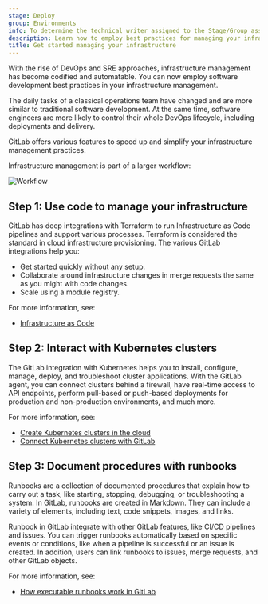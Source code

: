 ```yaml
---
stage: Deploy
group: Environments
info: To determine the technical writer assigned to the Stage/Group associated with this page, see https://handbook.gitlab.com/handbook/product/ux/technical-writing/#assignments
description: Learn how to employ best practices for managing your infrastructure.
title: Get started managing your infrastructure
---
```


With the rise of DevOps and SRE approaches, infrastructure management has become
codified and automatable. You can now employ software development best practices
in your infrastructure management.

The daily tasks of a classical operations team
have changed and are more similar to traditional software development. At the same time, software engineers
are more likely to control their whole DevOps lifecycle, including deployments and delivery.

GitLab offers various features to speed up and simplify your infrastructure management practices.

Infrastructure management is part of a larger workflow:

![Workflow](img/get_started_managing_infrastructure_v16_11.png)

## Step 1: Use code to manage your infrastructure

GitLab has deep integrations with Terraform to run Infrastructure as Code pipelines
and support various processes. Terraform is considered the standard in cloud infrastructure provisioning.
The various GitLab integrations help you:

- Get started quickly without any setup.
- Collaborate around infrastructure changes in merge requests the same as you might
  with code changes.
- Scale using a module registry.

For more information, see:

- [Infrastructure as Code](../infrastructure/iac/_index.md)

## Step 2: Interact with Kubernetes clusters

The GitLab integration with Kubernetes helps you to install, configure, manage, deploy, and troubleshoot
cluster applications. With the GitLab agent, you can connect clusters behind a firewall,
have real-time access to API endpoints, perform pull-based or push-based deployments for production
and non-production environments, and much more.

For more information, see:

- [Create Kubernetes clusters in the cloud](../clusters/create/_index.md)
- [Connect Kubernetes clusters with GitLab](../clusters/agent/_index.md)

## Step 3: Document procedures with runbooks

Runbooks are a collection of documented procedures that explain how to carry out a task,
like starting, stopping, debugging, or troubleshooting a system. In GitLab, runbooks are created
in Markdown. They can include a variety of elements, including text, code snippets, images, and links.

Runbook in GitLab integrate with other GitLab features, like CI/CD pipelines and issues.
You can trigger runbooks automatically based on specific events or conditions, like
when a pipeline is successful or an issue is created. In addition, users can link runbooks
to issues, merge requests, and other GitLab objects.

For more information, see:

- [How executable runbooks work in GitLab](../project/clusters/runbooks/_index.md)
